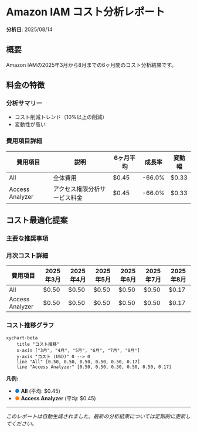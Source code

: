 # Amazon IAM コスト分析レポート

**分析日**: 2025/08/14

## 概要

Amazon IAMの2025年3月から8月までの6ヶ月間のコスト分析結果です。

## 料金の特徴

### 分析サマリー
- コスト削減トレンド（10%以上の削減）
- 変動性が高い

### 費用項目詳細

| 費用項目 | 説明 | 6ヶ月平均 | 成長率 | 変動幅 |
|---------|------|----------|--------|--------|
| All | 全体費用 | $0.45 | -66.0% | $0.33 |
| Access Analyzer | アクセス権限分析サービス料金 | $0.45 | -66.0% | $0.33 |

## コスト最適化提案

### 主要な推奨事項

### 月次コスト詳細

| 費用項目 | 2025年3月 | 2025年4月 | 2025年5月 | 2025年6月 | 2025年7月 | 2025年8月 |
|---------|---------|---------|---------|---------|---------|---------|
| All | $0.50 | $0.50 | $0.50 | $0.50 | $0.50 | $0.17 |
| Access Analyzer | $0.50 | $0.50 | $0.50 | $0.50 | $0.50 | $0.17 |

### コスト推移グラフ

```mermaid
xychart-beta
    title "コスト推移"
    x-axis ["3月", "4月", "5月", "6月", "7月", "8月"]
    y-axis "コスト (USD)" 0 --> 0
    line "All" [0.50, 0.50, 0.50, 0.50, 0.50, 0.17]
    line "Access Analyzer" [0.50, 0.50, 0.50, 0.50, 0.50, 0.17]
```

**凡例:**
- <span style="color:#1f77b4">●</span> **All** (平均: $0.45)
- <span style="color:#ff7f0e">●</span> **Access Analyzer** (平均: $0.45)

---
*このレポートは自動生成されました。最新の分析結果については定期的に更新してください。*
